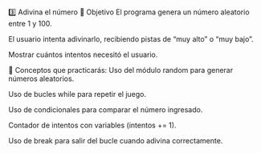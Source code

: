 3️⃣ Adivina el número
🎯 Objetivo
El programa genera un número aleatorio entre 1 y 100.

El usuario intenta adivinarlo, recibiendo pistas de “muy alto” o “muy bajo”.

Mostrar cuántos intentos necesitó el usuario.

🧩 Conceptos que practicarás:
Uso del módulo random para generar números aleatorios.

Uso de bucles while para repetir el juego.

Uso de condicionales para comparar el número ingresado.

Contador de intentos con variables (intentos += 1).

Uso de break para salir del bucle cuando adivina correctamente.